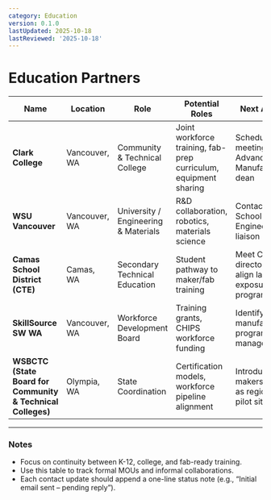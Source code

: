 ```yaml
---
category: Education
version: 0.1.0
lastUpdated: 2025-10-18
lastReviewed: '2025-10-18'
---
```


# Education Partners

| Name | Location | Role | Potential Roles | Next Action | Priority |
|------|-----------|------|-----------------|--------------|-----------|
| **Clark College** | Vancouver, WA | Community & Technical College | Joint workforce training, fab-prep curriculum, equipment sharing | Schedule meeting with Advanced Manufacturing dean | 🔴 High |
| **WSU Vancouver** | Vancouver, WA | University / Engineering & Materials | R&D collaboration, robotics, materials science | Contact School of Engineering liaison | 🟠 Medium |
| **Camas School District (CTE)** | Camas, WA | Secondary Technical Education | Student pathway to maker/fab training | Meet CTE director to align lab exposure programs | 🟠 Medium |
| **SkillSource SW WA** | Vancouver, WA | Workforce Development Board | Training grants, CHIPS workforce funding | Identify manufacturing program manager | 🟢 Low |
| **WSBCTC (State Board for Community & Technical Colleges)** | Olympia, WA | State Coordination | Certification models, workforce pipeline alignment | Introduce makerspace as regional pilot site | 🟢 Low |

---

### Notes
- Focus on continuity between K-12, college, and fab-ready training.  
- Use this table to track formal MOUs and informal collaborations.  
- Each contact update should append a one-line status note (e.g., “Initial email sent – pending reply”).  
